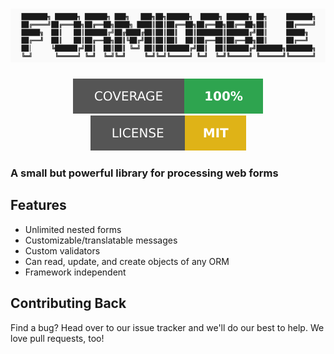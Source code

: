 <div align="center">
  <h1><img alt="Formidable" src="./docs/formidable.png"></h1>
</div>
<p align="center">
  <img alt="coverage: 100%" src="./docs/coverage.svg">
  <img alt="license: MIT" src="./docs/license.svg">
</p>

### A small but powerful library for processing web forms

## Features

* Unlimited nested forms
* Customizable/translatable messages
* Custom validators
* Can read, update, and create objects of any ORM
* Framework independent

## Contributing Back

Find a bug? Head over to our issue tracker and we'll do our best to help. We love pull requests, too!
